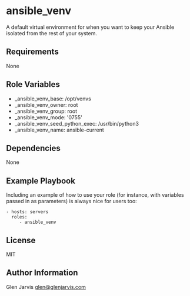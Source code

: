 ansible_venv
============
A default virtual environment for when you want to keep your Ansible isolated
from the rest of your system.

Requirements
------------
None

Role Variables
--------------

* _ansible_venv_base: /opt/venvs
* _ansible_venv_owner: root
* _ansible_venv_group: root
* _ansible_venv_mode: '0755'
* _ansible_venv_seed_python_exec: /usr/bin/python3
* _ansible_venv_name: ansible-current

Dependencies
------------
None

Example Playbook
----------------

Including an example of how to use your role (for instance, with variables passed in as parameters) is always nice for users too:

    - hosts: servers
      roles:
         - ansible_venv

License
-------
MIT

Author Information
------------------

Glen Jarvis <glen@glenjarvis.com>
